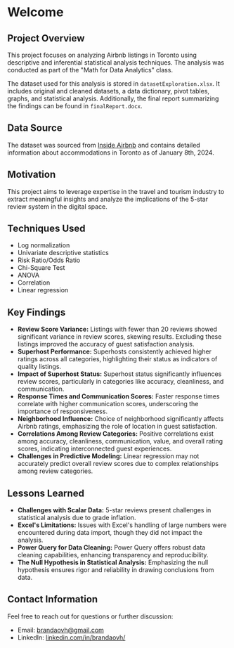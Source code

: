 <h1>Welcome</h1>

<h2>Project Overview</h2>
<p>This project focuses on analyzing Airbnb listings in Toronto using descriptive and inferential statistical analysis techniques. The analysis was conducted as part of the "Math for Data Analytics" class.</p>
<p>The dataset used for this analysis is stored in <code>datasetExploration.xlsx</code>. It includes original and cleaned datasets, a data dictionary, pivot tables, graphs, and statistical analysis. Additionally, the final report summarizing the findings can be found in <code>finalReport.docx</code>.</p>

<h2>Data Source</h2>
<p>The dataset was sourced from <a href="https://insideairbnb.com/">Inside Airbnb</a> and contains detailed information about accommodations in Toronto as of January 8th, 2024.</p>

<h2>Motivation</h2>
<p>This project aims to leverage expertise in the travel and tourism industry to extract meaningful insights and analyze the implications of the 5-star review system in the digital space.</p>

<h2>Techniques Used</h2>
<ul>
    <li>Log normalization</li>
    <li>Univariate descriptive statistics</li>
    <li>Risk Ratio/Odds Ratio</li>
    <li>Chi-Square Test</li>
    <li>ANOVA</li>
    <li>Correlation</li>
    <li>Linear regression</li>
</ul>

<h2>Key Findings</h2>
<ul>
    <li><strong>Review Score Variance:</strong> Listings with fewer than 20 reviews showed significant variance in review scores, skewing results. Excluding these listings improved the accuracy of guest satisfaction analysis.</li>
    <li><strong>Superhost Performance:</strong> Superhosts consistently achieved higher ratings across all categories, highlighting their status as indicators of quality listings.</li>
    <li><strong>Impact of Superhost Status:</strong> Superhost status significantly influences review scores, particularly in categories like accuracy, cleanliness, and communication.</li>
    <li><strong>Response Times and Communication Scores:</strong> Faster response times correlate with higher communication scores, underscoring the importance of responsiveness.</li>
    <li><strong>Neighborhood Influence:</strong> Choice of neighborhood significantly affects Airbnb ratings, emphasizing the role of location in guest satisfaction.</li>
    <li><strong>Correlations Among Review Categories:</strong> Positive correlations exist among accuracy, cleanliness, communication, value, and overall rating scores, indicating interconnected guest experiences.</li>
    <li><strong>Challenges in Predictive Modeling:</strong> Linear regression may not accurately predict overall review scores due to complex relationships among review categories.</li>
</ul>

<h2>Lessons Learned</h2>
<ul>
    <li><strong>Challenges with Scalar Data:</strong> 5-star reviews present challenges in statistical analysis due to grade inflation.</li>
    <li><strong>Excel's Limitations:</strong> Issues with Excel's handling of large numbers were encountered during data import, though they did not impact the analysis.</li>
    <li><strong>Power Query for Data Cleaning:</strong> Power Query offers robust data cleaning capabilities, enhancing transparency and reproducibility.</li>
    <li><strong>The Null Hypothesis in Statistical Analysis:</strong> Emphasizing the null hypothesis ensures rigor and reliability in drawing conclusions from data.</li>
</ul>

<h2>Contact Information</h2>
<p>Feel free to reach out for questions or further discussion:</p>
<ul>
    <li>Email: <a href="mailto:brandaovh@gmail.com">brandaovh@gmail.com</a></li>
    <li>LinkedIn: <a href="https://www.linkedin.com/in/brandaovh/" target="_blank" rel="noopener noreferrer">linkedin.com/in/brandaovh/</a></li>
</ul>
